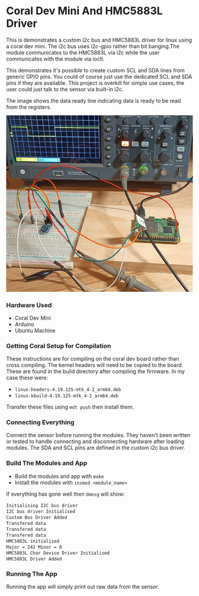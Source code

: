 # Coral Dev Mini And HMC5883L Driver #

This is demonstrates a custom i2c bus and HMC5883L driver for linux using a coral dev mini. The i2c bus uses i2c-gpio rather than bit banging.The module communicates to the HMC5883L via i2c while the user communicates with the module via ioctl.

This demonstrates it's possible to create custom SCL and SDA lines from generic GPIO pins. You could of course just use the dedicated SCL and SDA pins if they are available. This project is overkill for simple use cases, the user could just talk to the sensor via built-in i2c.

The image shows the data ready line indicating data is ready to be read from the registers.

![picture](HMC5883L.jpg)

### Hardware Used ###
* Coral Dev Mini
* Arduino
* Ubuntu Machine

### Getting Coral Setup for Compilation ### 
These instructions are for compiling on the coral dev board rather than cross compiling.
The kernel headers will need to be copied to the board. These are found in the build directory after compiling the firmware. In my case these were:
* ```linux-headers-4.19.125-mtk_4-2_arm64.deb```
* ```linux-kbuild-4.19.125-mtk_4-2_arm64.deb```

Transfer these files using ```mdt push``` then install them.

### Connecting Everything ###
Connect the sensor before running the modules. They haven't been written or tested to handle connecting and disconnecting hardware after loading modules. The SDA and SCL pins are defined in the custom i2c bus driver.

### Build The Modules and App ### 
* Build the modules and app with ```make```
* Install the modules with ```insmod <module_name>```

If everything has gone well then ```dmesg``` will show:
```
Initialising I2C bus driver
I2C bus driver Initialised
Custom Bus Driver Added
Transfered data
Transfered data
Transfered data
HMC5883L initialised
Major = 242 Minor = 0 
HMC5883L Char Device Driver Initialised
HMC5883L Driver Added
```

### Running The App ### 
Running the app will simply print out raw data from the sensor.